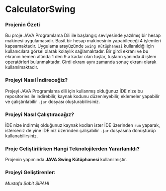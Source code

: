 # CalculatorSwing

### Projenin Özeti

Bu proje JAVA Programlama Dili ile başlangıç seviyesinde yazılmış bir hesap makinesi uygulamasıdır.
Basit bir hesap makinesinin yapabileceği 4 işlemleri kapsamaktadır.
Uygulama arayüzünde `Swing Kütüphanesi` kullanıldığı için kullanıcılara görsel olarak kolaylık sağlamaktadır.
Bir girdi ekranı ve bu ekranın hemen altında 1 den 9 a kadar olan tuşlar, tuşların yanında 4 işlem operatörleri bulunmaktadır.
Girdi ekranı aynı zamanda sonuç ekranı olarak kullanılmaktadır.
 
### Projeyi Nasıl İndireceğiz?

Projeyi JAVA Programlama dili için kullanmış olduğunuz İDE nize bu repositories ile indirebilir, 
kaynak kodunu düzenleyebilir, eklemeler yapabilir ve çalıştırılabilir `.jar` dosyası oluşturabilirsiniz.
	
### Projeyi Nasıl Çalıştıracağız?

İDE nize indirmiş olduğunuz kaynak kodları ister İDE üzerinden `run` yaparak,
isterseniz de yine İDE niz üzerinden çalışabilir `.jar` dosyasına dönüştürüp kullanabilirsiniz.

### Proje Geliştirilirken Hangi Teknolojilerden Yararlanıldı?

Projenin yapımında **JAVA Swing Kütüphanesi** kullanılmıştır.
	
### Projeyi Geliştirenler:

*Mustafa Sabit SİPAHİ*

